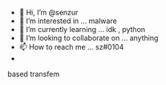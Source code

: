 - 👋 Hi, I’m @senzur
- 👀 I’m interested in ... malware
- 🌱 I’m currently learning ... idk , python
- 💞️ I’m looking to collaborate on ... anything
- 📫 How to reach me ... sz#0104
- 
based transfem

<!---
senzur/senzur is a ✨ special ✨ repository because its `README.md` (this file) appears on your GitHub profile.
You can click the Preview link to take a look at your changes.
--->
